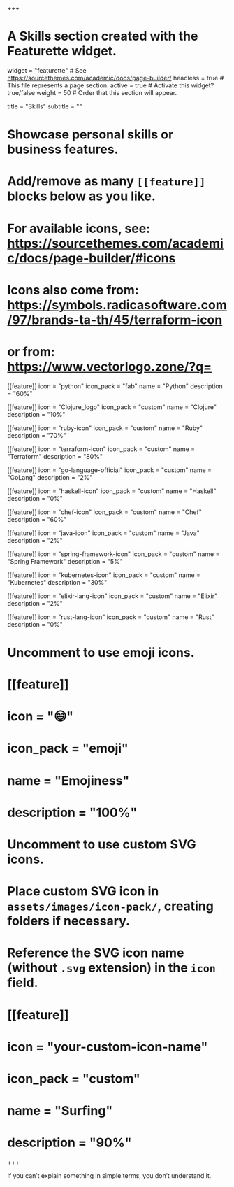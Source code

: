 +++
# A Skills section created with the Featurette widget.
widget = "featurette"  # See https://sourcethemes.com/academic/docs/page-builder/
headless = true  # This file represents a page section.
active = true  # Activate this widget? true/false
weight = 50  # Order that this section will appear.

title = "Skills"
subtitle = ""

# Showcase personal skills or business features.
#
# Add/remove as many `[[feature]]` blocks below as you like.
#
# For available icons, see: https://sourcethemes.com/academic/docs/page-builder/#icons
# Icons also come from: https://symbols.radicasoftware.com/97/brands-ta-th/45/terraform-icon
# or from: https://www.vectorlogo.zone/?q=

[[feature]]
  icon = "python"
  icon_pack = "fab"
  name = "Python"
  description = "60%"

[[feature]]
  icon = "Clojure_logo"
  icon_pack = "custom"
  name = "Clojure"
  description = "10%"

[[feature]]
  icon = "ruby-icon"
  icon_pack = "custom"
  name = "Ruby"
  description = "70%"

[[feature]]
  icon = "terraform-icon"
  icon_pack = "custom"
  name = "Terraform"
  description = "80%"

[[feature]]
  icon = "go-language-official"
  icon_pack = "custom"
  name = "GoLang"
  description = "2%"

[[feature]]
  icon = "haskell-icon"
  icon_pack = "custom"
  name = "Haskell"
  description = "0%"

[[feature]]
  icon = "chef-icon"
  icon_pack = "custom"
  name = "Chef"
  description = "60%"

[[feature]]
  icon = "java-icon"
  icon_pack = "custom"
  name = "Java"
  description = "2%"

[[feature]]
  icon = "spring-framework-icon"
  icon_pack = "custom"
  name = "Spring Framework"
  description = "5%"

[[feature]]
  icon = "kubernetes-icon"
  icon_pack = "custom"
  name = "Kubernetes"
  description = "30%"

[[feature]]
  icon = "elixir-lang-icon"
  icon_pack = "custom"
  name = "Elixir"
  description = "2%"

[[feature]]
  icon = "rust-lang-icon"
  icon_pack = "custom"
  name = "Rust"
  description = "0%"



# Uncomment to use emoji icons.
# [[feature]]
#  icon = ":smile:"
#  icon_pack = "emoji"
#  name = "Emojiness"
#  description = "100%"

# Uncomment to use custom SVG icons.
# Place custom SVG icon in `assets/images/icon-pack/`, creating folders if necessary.
# Reference the SVG icon name (without `.svg` extension) in the `icon` field.
# [[feature]]
#  icon = "your-custom-icon-name"
#  icon_pack = "custom"
#  name = "Surfing"
#  description = "90%"

+++

If you can’t explain something in simple terms, you don’t understand it.
